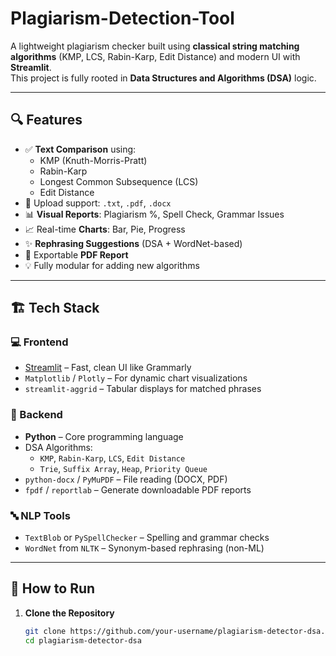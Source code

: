 # Plagiarism-Detection-Tool

A lightweight plagiarism checker built using **classical string matching algorithms** (KMP, LCS, Rabin-Karp, Edit Distance) and modern UI with **Streamlit**.  
This project is fully rooted in **Data Structures and Algorithms (DSA)** logic.

---

## 🔍 Features

- ✅ **Text Comparison** using:
  - KMP (Knuth-Morris-Pratt)
  - Rabin-Karp
  - Longest Common Subsequence (LCS)
  - Edit Distance
- 📄 Upload support: `.txt`, `.pdf`, `.docx`
- 📊 **Visual Reports**: Plagiarism %, Spell Check, Grammar Issues
- 📈 Real-time **Charts**: Bar, Pie, Progress
- ✨ **Rephrasing Suggestions** (DSA + WordNet-based)
- 🧾 Exportable **PDF Report**
- 💡 Fully modular for adding new algorithms

---

## 🏗️ Tech Stack

### 💻 Frontend
- [Streamlit](https://streamlit.io/) – Fast, clean UI like Grammarly
- `Matplotlib` / `Plotly` – For dynamic chart visualizations
- `streamlit-aggrid` – Tabular displays for matched phrases

### 🧠 Backend
- **Python** – Core programming language
- DSA Algorithms:
  - `KMP`, `Rabin-Karp`, `LCS`, `Edit Distance`
  - `Trie`, `Suffix Array`, `Heap`, `Priority Queue`
- `python-docx` / `PyMuPDF` – File reading (DOCX, PDF)
- `fpdf` / `reportlab` – Generate downloadable PDF reports

### 🔤 NLP Tools
- `TextBlob` or `PySpellChecker` – Spelling and grammar checks
- `WordNet` from `NLTK` – Synonym-based rephrasing (non-ML)

---

## 🚀 How to Run

1. **Clone the Repository**
   ```bash
   git clone https://github.com/your-username/plagiarism-detector-dsa.git
   cd plagiarism-detector-dsa
